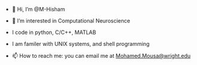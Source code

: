 - 👋 Hi, I’m @M-Hisham
- 👀 I’m interested in Computational Neuroscience
- I code in python, C/C++, MATLAB
- I am familer with UNIX systems, and shell programming


- 📫 How to reach me: you can email me at Mohamed.Mousa@wright.edu

<!---
M-Hisham/M-Hisham is a ✨ special ✨ repository because its `README.md` (this file) appears on your GitHub profile.
You can click the Preview link to take a look at your changes.
--->
